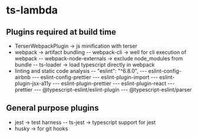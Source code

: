 # ts-lambda

## Plugins required at build time

- TerserWebpackPlugin -> js minification with terser
- webpack -> artifact bundling
  -- webpack-cli -> well for cli execution of webpack
  -- webpack-node-externals -> exclude node_modules from bundle
  -- ts-loader -> load typescript directly in webpack
- linting and static code analysis
  -- "eslint": "^6.8.0",
  --- eslint-config-airbnb
  --- eslint-config-prettier
  --- eslint-plugin-import
  --- eslint-plugin-jsx-a11y
  --- eslint-plugin-prettier
  --- eslint-plugin-react
  --- prettier
  --- @typescript-eslint/eslint-plugin
  --- @typescript-eslint/parser

## General purpose plugins

- jest -> test harness
  -- ts-jest -> typescript support for jest
- husky -> for git hooks
